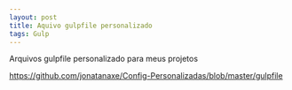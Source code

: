 ```yaml
---
layout: post
title: Aquivo gulpfile personalizado
tags: Gulp
---
```

Arquivos gulpfile personalizado para meus projetos

https://github.com/jonatanaxe/Config-Personalizadas/blob/master/gulpfile
